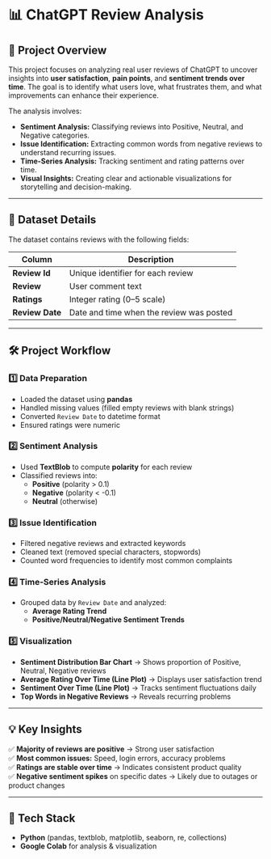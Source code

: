 # 📊 ChatGPT Review Analysis

## 📌 Project Overview
This project focuses on analyzing real user reviews of ChatGPT to uncover insights into **user satisfaction**, **pain points**, and **sentiment trends over time**.
The goal is to identify what users love, what frustrates them, and what improvements can enhance their experience.

The analysis involves:
- **Sentiment Analysis:** Classifying reviews into Positive, Neutral, and Negative categories.
- **Issue Identification:** Extracting common words from negative reviews to understand recurring issues.
- **Time-Series Analysis:** Tracking sentiment and rating patterns over time.
- **Visual Insights:** Creating clear and actionable visualizations for storytelling and decision-making.

---

## 📂 Dataset Details
The dataset contains reviews with the following fields:

| Column        | Description |
|--------------|-------------|
| **Review Id** | Unique identifier for each review |
| **Review**    | User comment text |
| **Ratings**   | Integer rating (0–5 scale) |
| **Review Date** | Date and time when the review was posted |

---

## 🛠 Project Workflow

### 1️⃣ Data Preparation
- Loaded the dataset using **pandas**
- Handled missing values (filled empty reviews with blank strings)
- Converted `Review Date` to datetime format
- Ensured ratings were numeric

### 2️⃣ Sentiment Analysis
- Used **TextBlob** to compute **polarity** for each review
- Classified reviews into:
  - **Positive** (polarity > 0.1)
  - **Negative** (polarity < -0.1)
  - **Neutral** (otherwise)

### 3️⃣ Issue Identification
- Filtered negative reviews and extracted keywords
- Cleaned text (removed special characters, stopwords)
- Counted word frequencies to identify most common complaints

### 4️⃣ Time-Series Analysis
- Grouped data by `Review Date` and analyzed:
  - **Average Rating Trend**
  - **Positive/Neutral/Negative Sentiment Trends**

### 5️⃣ Visualization
- **Sentiment Distribution Bar Chart** → Shows proportion of Positive, Neutral, Negative reviews
- **Average Rating Over Time (Line Plot)** → Displays user satisfaction trend
- **Sentiment Over Time (Line Plot)** → Tracks sentiment fluctuations daily
- **Top Words in Negative Reviews** → Reveals recurring problems

---

## 💡 Key Insights
✅ **Majority of reviews are positive** → Strong user satisfaction  
✅ **Most common issues:** Speed, login errors, accuracy problems  
✅ **Ratings are stable over time** → Indicates consistent product quality  
✅ **Negative sentiment spikes** on specific dates → Likely due to outages or product changes

---

## 🚀 Tech Stack
- **Python** (pandas, textblob, matplotlib, seaborn, re, collections)
- **Google Colab** for analysis & visualization
